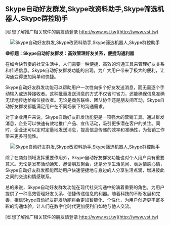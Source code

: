 ## **Skype自动好友群发,Skype改资料助手,Skype筛选机器人,Skype群控助手**

[😍想了解推广相关软件的朋友请登录 http://www.vst.tw](http://www.vst.tw)

 <center><img src="https://vst.tw/MP4/tuiguang/png/7.png" alt="Skype自动好友群发,Skype改资料助手,Skype筛选机器人,Skype群控助手"></center>

**😄标题：Skype自动好友群发：高效管理好友关系，便捷沟通利器**

在如今快节奏的社交生活中，人们需要一种便捷、高效的沟通工具来管理好友关系和传递信息。Skype自动好友群发功能的出现，为广大用户带来了极大的便利，让沟通变得更加简单和快捷。

Skype自动好友群发功能可以帮助用户一次性向多个好友发送消息，而无需逐个手动输入或选择接收者。这种批量发送消息的方式不仅省时省力，还能确保信息准确无误地传达给每位接收者。无论是商务联络、团队协作还是朋友间互动，Skype自动好友群发都能满足用户在不同场景下的沟通需求。

对于企业用户来说，Skype自动好友群发功能更是一项强大的营销工具。通过群发消息，企业可以快速有效地推广产品、宣传活动，吸引更多潜在客户的关注。同时，企业还可以定时定量地发送消息，提高信息传递的效率和准确性，为营销工作带来更多可能性。

 <center><img src="https://vst.tw/MP4/tuiguang/png/2.png" alt="Skype自动好友群发,Skype改资料助手,Skype筛选机器人,Skype群控助手"></center>

除了在商务领域发挥重要作用外，Skype自动好友群发功能也对个人用户具有重要意义。无论是发布活动通知、邀请朋友聚会，还是分享生活见闻、表达情感心情，Skype自动好友群发都能帮助用户快速便捷地与身边的人分享生活点滴，增进彼此之间的交流和情感联系。

总的来说，Skype自动好友群发功能在现代社交沟通中扮演着重要的角色，为用户提供了一种高效管理好友关系、便捷传递信息的利器。随着科技的不断发展和完善，相信Skype自动好友群发功能将会更加智能化、个性化，为用户创造更丰富多彩的沟通体验，让人们在数字化时代更加便利自如地与他人交流。

[😍想了解推广相关软件的朋友请登录 http://www.vst.tw](http://www.vst.tw)



